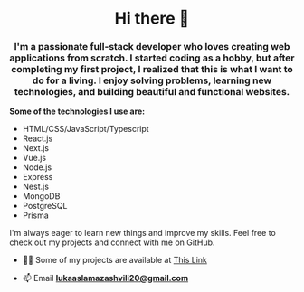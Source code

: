 <h1 align="center">Hi there 👋</h1>
<h3 align="center">I'm a passionate full-stack developer who loves creating web applications from scratch. I started coding as a hobby, but after completing my first project, I realized that this is what I want to do for a living. I enjoy solving problems, learning new technologies, and building beautiful and functional websites. </h3>

<b>Some of the technologies I use are:</b>
- HTML/CSS/JavaScript/Typescript
- React.js
- Next.js
- Vue.js
- Node.js
- Express
- Nest.js
- MongoDB
- PostgreSQL
- Prisma

<p>I'm always eager to learn new things and improve my skills. Feel free to check out my projects and connect with me on GitHub.</p>

- 👨‍💻 Some of my projects are available at [This Link](https://portfolio-gamma-six-63.vercel.app/)

- 📫 Email **lukaaslamazashvili20@gmail.com**

